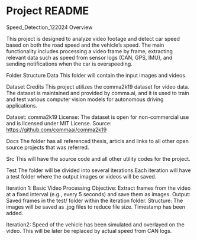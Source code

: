 # Project README

Speed_Detection_122024
Overview

This project is designed to analyze video footage and detect car speed based on both the road speed and the vehicle’s speed. The main functionality includes processing a video frame by frame, extracting relevant data such as speed from sensor logs (CAN, GPS, IMU), and sending notifications when the car is overspeeding.

Folder Structure
Data
This folder will contain the input images and videos.

Dataset Credits
This project utilizes the comma2k19 dataset for video data. The dataset is maintained and provided by comma.ai, and it is used to train and test various computer vision models for autonomous driving applications.

Dataset: comma2k19
License: The dataset is open for non-commercial use and is licensed under MIT License.
Source: https://github.com/commaai/comma2k19
	
Docs
The folder has all referenced thesis, articls and links to all other open source projects that was referred.

Src
This will have the source code and all other utility codes for the project.

Test
The folder will be divided into several iterations.Each iteration will have a test folder where the output images or videos will be saved.

Iteration 1: Basic Video Processing
Objective: Extract frames from the video at a fixed interval (e.g., every 5 seconds) and save them as images.
Output: Saved frames in the test/ folder within the iteration folder.
Structure: The images will be saved as .jpg files to reduce file size.
Timestamp has been added.

Iteration2: 
Speed of the vehicle has been simulated and overlayed on the video. 
This will be later be replaced by actual speed from CAN logs.
